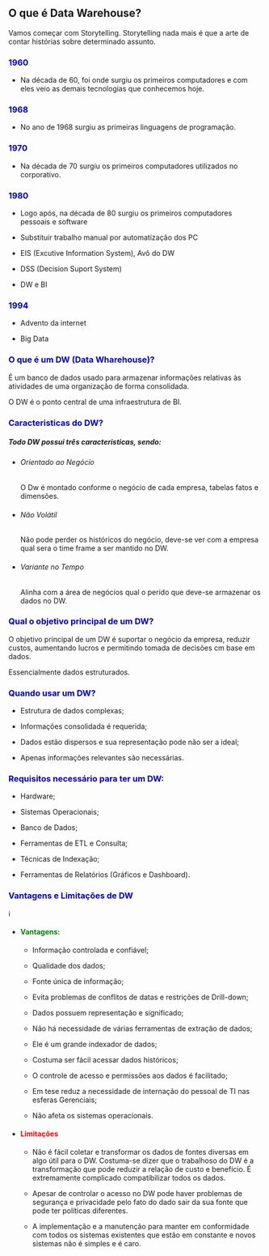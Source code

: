 ## O que é Data Warehouse?

Vamos começar com Storytelling. Storytelling nada mais é que a arte de contar histórias sobre determinado assunto.

### <Font color="rrggbb">1960</Font> 
- Na década de 60, foi onde surgiu os primeiros computadores e com eles veio as demais tecnologias que conhecemos hoje.


### <Font color="rrggbb">1968</Font> 
- No ano de 1968 surgiu as primeiras linguagens de programação.


### <Font color="rrggbb">1970</Font>
- Na década de 70 surgiu os primeiros computadores utilizados no corporativo.


### <Font color="rrggbb">1980</Font>
- Logo após, na década de 80 surgiu os primeiros computadores pessoais e software

- Substituir trabalho manual por automatização dos PC

- EIS (Excutive Information System), Avô do DW

- DSS (Decision Suport System)

- DW e BI


### <Font color="rrggbb">1994</Font>
- Advento da internet 

- Big Data


### <Font color="rrggbb">O que é um DW (Data Wharehouse)?</Font>

É um banco de dados usado para armazenar informações relativas às atividades de uma organização de forma consolidada.

O DW é o ponto central de uma infraestrutura de BI.


### <Font color="rrggbb">Caracteristicas do DW?</Font>

##### Todo DW possui três caracteristicas, sendo:

- ###### Orientado ao Negócio
  O Dw é montado conforme o negócio de cada empresa, tabelas fatos e dimensões.

- ###### Não Volátil 
  Não pode perder os históricos do negócio, deve-se ver com a empresa qual sera o time frame 
  a ser mantido no DW.

- ###### Variante no Tempo
  Alinha com a área de negócios qual o perído que deve-se armazenar os dados no DW.


### <Font color="rrggbb">Qual o objetivo principal de um DW?</Font>

O objetivo principal de um DW é suportar o negócio da empresa, reduzir custos, aumentando lucros e permitindo tomada de decisões cm base em dados.

Essencialmente dados estruturados.


### <Font color="rrggbb">Quando usar um DW?</Font>


- Estrutura de dados complexas;

- Informações consolidada é requerida;

- Dados estão dispersos e sua representação pode não ser a ideal;

- Apenas informações relevantes são necessárias.


### <Font color="rrggbb">Requisitos necessário para ter um DW:</Font>

- Hardware;

- Sistemas Operacionais;

- Banco de Dados;

- Ferramentas de ETL e Consulta;

- Técnicas de Indexação;

- Ferramentas de Relatórios (Gráficos e Dashboard).


### <Font color="rrggbb">Vantagens e Limitações de DW</Font>
i
- #### <Font color="green">Vantagens:</Font>

  - Informação controlada e confiável;

  - Qualidade dos dados;

  - Fonte única de informação;

  - Evita problemas de conflitos de datas e restrições de Drill-down;

  - Dados possuem representação e significado;

  - Não há necessidade de várias ferramentas de extração de dados;

  - Ele é um grande indexador de dados;

  - Costuma ser fácil acessar dados históricos;

  - O controle de acesso e permissões aos dados é facilitado;

  - Em tese reduz a necessidade de internação do pessoal de TI nas esferas Gerenciais;

  - Não afeta os sistemas operacionais.

- #### <Font color="red">Limitações</Font>
 
   - Não é fácil coletar e transformar os dados de fontes diversas em algo útil para o DW. Costuma-se dizer que o trabalhoso do DW é a transformação que pode reduzir a relação de custo e benefício. É extremamente complicado compatibilizar todos os dados.
   
   - Apesar de controlar o acesso no DW pode haver problemas de segurança e privacidade pelo fato do dado sair da sua fonte que pode ter políticas diferentes.
   
   - A implementação e a manutenção para manter em conformidade com todos os sistemas existentes que estão em constante e novos sistemas não é simples e é caro.


